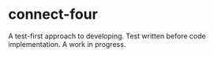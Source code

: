 # connect-four
A test-first approach to developing.  Test written before code implementation.
A work in progress.
